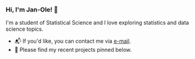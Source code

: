 ### Hi, I'm Jan-Ole! 👋

I'm a student of Statistical Science and I love exploring statistics and data science topics.

* 📬 If you'd like, you can contact me via [e-mail](mailto:jan-ole.koslik@uni-bielefeld.de).
* 📌 Please find my recent projects pinned below.
